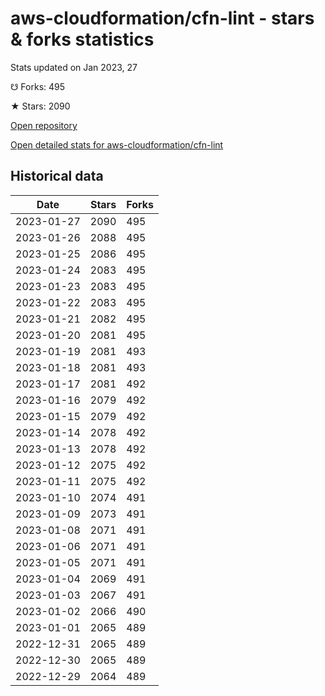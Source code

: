 # aws-cloudformation/cfn-lint - stars & forks statistics

Stats updated on Jan 2023, 27

☋ Forks: 495

★ Stars: 2090

[Open repository](https://github.com/aws-cloudformation/cfn-lint)

[Open detailed stats for aws-cloudformation/cfn-lint](https://reviewgithub.com/rep/aws-cloudformation/cfn-lint)

## Historical data
| Date | Stars | Forks |
|------|-------|-------|
| 2023-01-27 | 2090 | 495 | 
| 2023-01-26 | 2088 | 495 | 
| 2023-01-25 | 2086 | 495 | 
| 2023-01-24 | 2083 | 495 | 
| 2023-01-23 | 2083 | 495 | 
| 2023-01-22 | 2083 | 495 | 
| 2023-01-21 | 2082 | 495 | 
| 2023-01-20 | 2081 | 495 | 
| 2023-01-19 | 2081 | 493 | 
| 2023-01-18 | 2081 | 493 | 
| 2023-01-17 | 2081 | 492 | 
| 2023-01-16 | 2079 | 492 | 
| 2023-01-15 | 2079 | 492 | 
| 2023-01-14 | 2078 | 492 | 
| 2023-01-13 | 2078 | 492 | 
| 2023-01-12 | 2075 | 492 | 
| 2023-01-11 | 2075 | 492 | 
| 2023-01-10 | 2074 | 491 | 
| 2023-01-09 | 2073 | 491 | 
| 2023-01-08 | 2071 | 491 | 
| 2023-01-06 | 2071 | 491 | 
| 2023-01-05 | 2071 | 491 | 
| 2023-01-04 | 2069 | 491 | 
| 2023-01-03 | 2067 | 491 | 
| 2023-01-02 | 2066 | 490 | 
| 2023-01-01 | 2065 | 489 | 
| 2022-12-31 | 2065 | 489 | 
| 2022-12-30 | 2065 | 489 | 
| 2022-12-29 | 2064 | 489 | 

